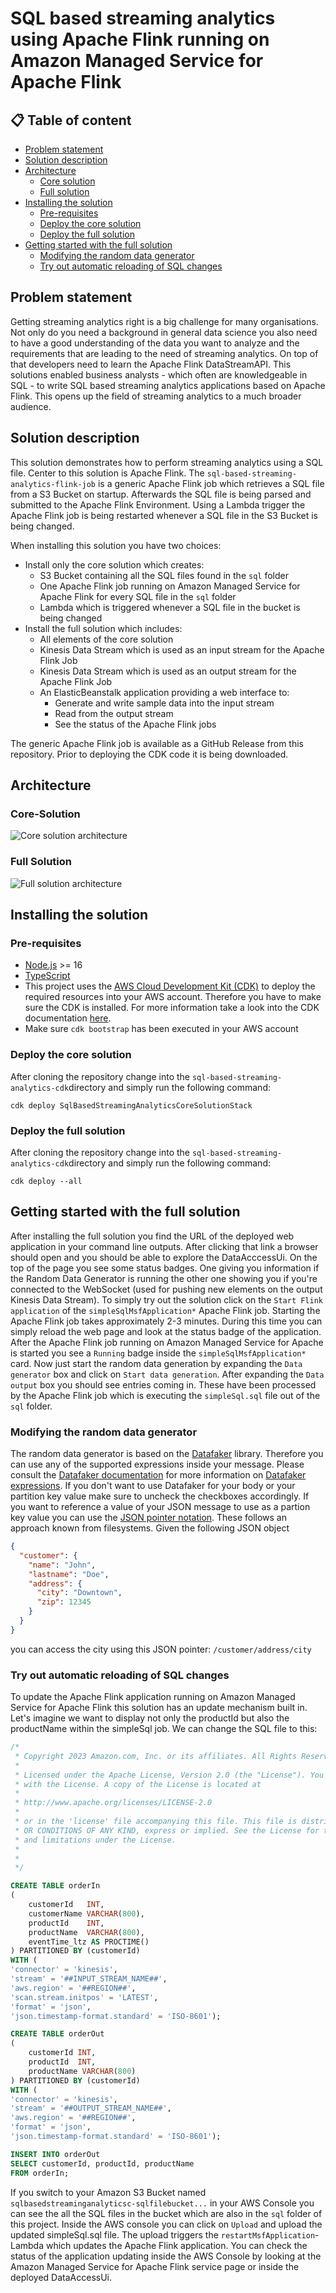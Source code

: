 # SQL based streaming analytics using Apache Flink running on Amazon Managed Service for Apache Flink

## 📋 Table of content

- [Problem statement](#problem-statement)
- [Solution description](#solution-description)
- [Architecture](#architecture)
  - [Core solution](#core-solution)
  - [Full solution](#full-solution)
- [Installing the solution](#installing-the-solution)
  - [Pre-requisites](#pre-requisites)
  - [Deploy the core solution](#deploy-the-core-solution)
  - [Deploy the full solution](#deploy-the-full-solution) 
- [Getting started with the full solution](#getting-started-with-the-full-solution)
  - [Modifying the random data generator](#modifying-the-random-data-generator)
  - [Try out automatic reloading of SQL changes](#try-out-automatic-reloading-of-sql-changes)

## Problem statement
Getting streaming analytics right is a big challenge for many organisations. Not only do you need a background in general data science you also need to have a good understanding of the data you want to analyze and the requirements that are leading to the need of streaming analytics. On top of that developers need to learn the Apache Flink DataStreamAPI. This solutions enabled business analysts - which often are knowledgeable in SQL - to write SQL based streaming analytics applications based on Apache Flink. This opens up the field of streaming analytics to a much broader audience. 

## Solution description
This solution demonstrates how to perform streaming analytics using a SQL file. Center to this solution is Apache Flink. The `sql-based-streaming-analytics-flink-job` is a generic Apache Flink job which retrieves a SQL file from a S3 Bucket on startup. Afterwards the SQL file is being parsed and submitted to the Apache Flink Environment. Using a Lambda trigger the Apache Flink job is being restarted whenever a SQL file in the S3 Bucket is being changed.

When installing this solution you have two choices:
* Install only the core solution which creates:
  * S3 Bucket containing all the SQL files found in the `sql` folder
  * One Apache Flink job running on Amazon Managed Service for Apache Flink for every SQL file in the `sql` folder
  * Lambda which is triggered whenever a SQL file in the bucket is being changed
* Install the full solution which includes:
  * All elements of the core solution
  * Kinesis Data Stream which is used as an input stream for the Apache Flink Job 
  * Kinesis Data Stream which is used as an output stream for the Apache Flink Job
  * An ElasticBeanstalk application providing a web interface to:
    * Generate and write sample data into the input stream
    * Read from the output stream
    * See the status of the Apache Flink jobs 

The generic Apache Flink job is available as a GitHub Release from this repository. Prior to deploying the CDK code it is being downloaded.

## Architecture

### Core-Solution
![](assets/coreSolution.png "Core solution architecture")

### Full Solution
![](assets/fullSolution.png "Full solution architecture")

## Installing the solution

### Pre-requisites
- [Node.js](https://nodejs.org/en/download) >= 16
- [TypeScript](https://www.typescriptlang.org/download)
- This project uses the [AWS Cloud Development Kit (CDK)](https://docs.aws.amazon.com/cdk/v2/guide/home.html) to deploy the required resources into your AWS account. Therefore you have to make sure the CDK is installed. For more information take a look into the CDK documentation [here](https://docs.aws.amazon.com/cdk/v2/guide/getting_started.html#getting_started_install).
- Make sure `cdk bootstrap` has been executed in your AWS account

### Deploy the core solution
After cloning the repository change into the `sql-based-streaming-analytics-cdk`directory and simply run the following command:

```shell
cdk deploy SqlBasedStreamingAnalyticsCoreSolutionStack
```

### Deploy the full solution
After cloning the repository change into the `sql-based-streaming-analytics-cdk`directory and simply run the following command:

```shell
cdk deploy --all
```

## Getting started with the full solution
After installing the full solution you find the URL of the deployed web application in your command line outputs. After clicking that link a browser should open and you should be able to explore the DataAcccessUi.
On the top of the page you see some status badges. One giving you information if the Random Data Generator is running the other one showing you if you're connected to the WebSocket (used for pushing new elements on the output Kinesis Data Stream).
To simply try out the solution click on the `Start Flink application` of the `simpleSqlMsfApplication*` Apache Flink job. Starting the Apache Flink job takes approximately 2-3 minutes. During this time you can simply reload the web page and look at the status badge of the application. 
After the Apache Flink job running on Amazon Managed Service for Apache is started you see a `Running` badge inside the `simpleSqlMsfApplication*` card.
Now just start the random data generation by expanding the `Data generator` box and click on `Start data generation`.
After expanding the `Data output` box you should see entries coming in. These have been processed by the Apache Flink job which is executing the `simpleSql.sql` file out of the `sql` folder.

### Modifying the random data generator
The random data generator is based on the [Datafaker](https://www.datafaker.net/) library. Therefore you can use any of the supported expressions inside your message. Please consult the [Datafaker documentation](https://www.datafaker.net/documentation/getting-started/) for more information on [Datafaker expressions](https://www.datafaker.net/documentation/expressions/).
If you don't want to use Datafaker for your body or your partition key value make sure to uncheck the checkboxes accordingly.
If you want to reference a value of your JSON message to use as a partion key value you can use the [JSON pointer notation](https://www.rfc-editor.org/rfc/rfc6901). These follows an approach known from filesystems.
Given the following JSON object

```json
{
  "customer": {
    "name": "John",
    "lastname": "Doe",
    "address": {
      "city": "Downtown",
      "zip": 12345
    }
  }
}
```
you can access the city using this JSON pointer:
`/customer/address/city`

### Try out automatic reloading of SQL changes
To update the Apache Flink application running on Amazon Managed Service for Apache Flink this solution has an update mechanism built in. 
Let's imagine we want to display not only the productId but also the productName within the simpleSql job.
We can change the SQL file to this:
``` sql
/*
 * Copyright 2023 Amazon.com, Inc. or its affiliates. All Rights Reserved.
 *
 * Licensed under the Apache License, Version 2.0 (the "License"). You may not use this file except in compliance
 * with the License. A copy of the License is located at
 *
 * http://www.apache.org/licenses/LICENSE-2.0
 *
 * or in the 'license' file accompanying this file. This file is distributed on an 'AS IS' BASIS, WITHOUT WARRANTIES
 * OR CONDITIONS OF ANY KIND, express or implied. See the License for the specific language governing permissions
 * and limitations under the License.
 *
 *
 */

CREATE TABLE orderIn
(
    customerId   INT,
    customerName VARCHAR(800),
    productId    INT,
    productName  VARCHAR(800),
    eventTime_ltz AS PROCTIME()
) PARTITIONED BY (customerId)
WITH (
'connector' = 'kinesis',
'stream' = '##INPUT_STREAM_NAME##',
'aws.region' = '##REGION##',
'scan.stream.initpos' = 'LATEST',
'format' = 'json',
'json.timestamp-format.standard' = 'ISO-8601');

CREATE TABLE orderOut
(
    customerId INT,
    productId  INT,
    productName VARCHAR(800)
) PARTITIONED BY (customerId)
WITH (
'connector' = 'kinesis',
'stream' = '##OUTPUT_STREAM_NAME##',
'aws.region' = '##REGION##',
'format' = 'json',
'json.timestamp-format.standard' = 'ISO-8601');

INSERT INTO orderOut
SELECT customerId, productId, productName
FROM orderIn;
```

If you switch to your Amazon S3 Bucket named `sqlbasedstreaminganalyticsc-sqlfilebucket...` in your AWS Console you can see the all the SQL files in the bucket which are also in the `sql` folder of this project. Inside the AWS console you can click on `Upload` and upload the updated simpleSql.sql file.
The upload triggers the `restartMsfApplication`-Lambda which updates the Apache Flink application. You can check the status of the application updating inside the AWS Console by looking at the Amazon Managed Service for Apache Flink service page or inside the deployed DataAccessUi.
